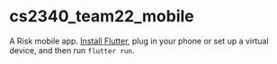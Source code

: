 # cs2340_team22_mobile

A Risk mobile app. [Install Flutter](https://flutter.dev/docs/get-started/install), plug in your phone or set up a virtual device, and then run `flutter run`.